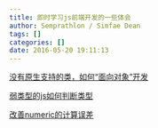 ```yaml
---
title: 即时学习js前端开发的一些体会
author: Semprathlon / Simfae Dean
tags: []
categories: []
date: 2016-05-20 19:11:13
---
```

[没有原生支持的类，如何“面向对象”开发](http://www.ruanyifeng.com/blog/2012/07/three_ways_to_define_a_javascript_class.html)

[弱类型的js如何判断类型](https://segmentfault.com/q/1010000000464600)

[改善numeric的计算误差](https://segmentfault.com/a/1190000002613722)